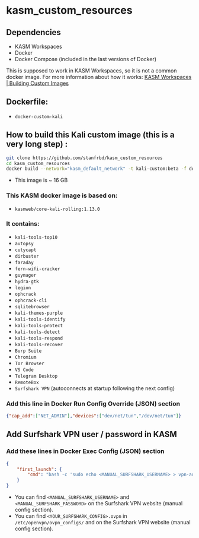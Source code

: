 # kasm_custom_resources

## Dependencies

- KASM Workspaces
- Docker
- Docker Compose (included in the last versions of Docker)

This is supposed to work in KASM Workspaces, so it is not a common docker image. For more information about how it works: [KASM Workspaces | Building Custom Images](https://www.kasmweb.com/docs/latest/how_to/building_images.html)

## Dockerfile:
- `docker-custom-kali`

## How to build this Kali custom image (this is a very long step) :

```bash
git clone https://github.com/stanfrbd/kasm_custom_resources
cd kasm_custom_resources
docker build --network="kasm_default_network" -t kali-custom:beta -f docker-custom-kali .
```

* This image is ~ 16 GB

### This KASM docker image is based on:

* `kasmweb/core-kali-rolling:1.13.0`

### It contains:
* `kali-tools-top10`
* `autopsy`
* `cutycapt`
* `dirbuster`
* `faraday`
* `fern-wifi-cracker`
* `guymager`
* `hydra-gtk`
* `legion`
* `ophcrack`
* `ophcrack-cli`
* `sqlitebrowser`
* `kali-themes-purple`
* `kali-tools-identify`
* `kali-tools-protect`
* `kali-tools-detect`
* `kali-tools-respond`
* `kali-tools-recover`
* `Burp Suite`
* `Chromium`
* `Tor Browser`
* `VS Code`
* `Telegram Desktop`
* `RemoteBox`
* `Surfshark VPN` (autoconnects at startup following the next config)

### Add this line in **Docker Run Config Override (JSON)** section
```json
{"cap_add":["NET_ADMIN"],"devices":["dev/net/tun","/dev/net/tun"]}
```

## Add Surfshark VPN user / password in KASM

### Add these lines in **Docker Exec Config (JSON)** section

```json
{
    "first_launch": {
        "cmd": "bash -c 'sudo echo <MANUAL_SURFSHARK_USERNAME> > vpn-auth.txt && sudo echo <MANUAL_SURFSHARK_PASSWORD> >> vpn-auth.txt && sudo openvpn --config /etc/openvpn/ovpn_configs/<YOUR_SURFSHARK_CONFIG>.ovpn --auth-user-pass vpn-auth.txt --mute-replay-warnings'"
    }
}
```

* You can find `<MANUAL_SURFSHARK_USERNAME>` and `<MANUAL_SURFSHARK_PASSWORD>` on the Surfshark VPN website (manual config section).
* You can find `<YOUR_SURFSHARK_CONFIG>.ovpn` in `/etc/openvpn/ovpn_configs/` and on the Surfshark VPN website (manual config section).
